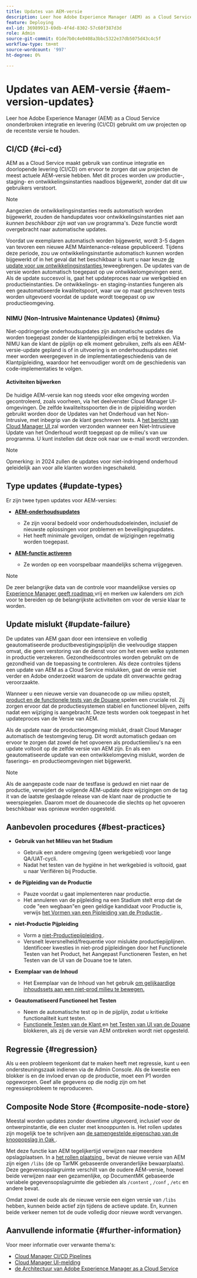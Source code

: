 ```yaml
---
title: Updates van AEM-versie
description: Leer hoe Adobe Experience Manager (AEM) as a Cloud Service ononderbroken integratie en levering (CI/CD) gebruikt om uw projecten op de recentste versie te houden.
feature: Deploying
exl-id: 36989913-69db-4f4d-8302-57c60f387d3d
role: Admin
source-git-commit: 01de7b0c4e0408a3bbc5322e37db5075d43c4c5f
workflow-type: tm+mt
source-wordcount: '997'
ht-degree: 0%

---
```



# Updates van AEM-versie {#aem-version-updates}

Leer hoe Adobe Experience Manager (AEM) as a Cloud Service ononderbroken integratie en levering (CI/CD) gebruikt om uw projecten op de recentste versie te houden.

## CI/CD {#ci-cd}

AEM as a Cloud Service maakt gebruik van continue integratie en doorlopende levering (CI/CD) om ervoor te zorgen dat uw projecten de meest actuele AEM-versie hebben. Met dit proces worden uw productie-, staging- en ontwikkelingsinstanties naadloos bijgewerkt, zonder dat dit uw gebruikers verstoort.

>[!NOTE]
> Aangezien de ontwikkelingsinstanties reeds automatisch worden bijgewerkt, zouden de handupdates voor ontwikkelingsinstanties niet aan _kunnen beschikbaar zijn wat_ van uw programma&#39;s. Deze functie wordt overgebracht naar automatische updates.

Voordat uw exemplaren automatisch worden bijgewerkt, wordt 3-5 dagen van tevoren een nieuwe AEM Maintenance-release gepubliceerd. Tijdens deze periode, zou uw ontwikkelingsinstantie automatisch kunnen worden bijgewerkt of in het geval dat het beschikbaar is kunt u naar keuze [ de update voor uw ontwikkelingsinstanties ](/help/implementing/cloud-manager/manage-environments.md#updating-dev-environment) teweegbrengen. De updates van de versie worden automatisch toegepast op uw ontwikkelomgevingen eerst. Als de update succesvol is, gaat het updateproces naar uw werkgebied en productieinstanties. De ontwikkelings- en staging-instanties fungeren als een geautomatiseerde kwaliteitspoort, waar uw op maat geschreven tests worden uitgevoerd voordat de update wordt toegepast op uw productieomgeving.

### NIMU (Non-Intrusive Maintenance Updates) {#nimu}

Niet-opdringerige onderhoudsupdates zijn automatische updates die worden toegepast zonder de klantenpijpleidingen erbij te betrekken.
Via NIMU kan de klant de pijplijn op elk moment gebruiken, zelfs als een AEM-versie-update gepland is of in uitvoering is en onderhoudsupdates niet meer worden weergegeven in de implementatiegeschiedenis van de Klantpijpleiding, waardoor het eenvoudiger wordt om de geschiedenis van code-implementaties te volgen.

#### Activiteiten bijwerken

De huidige AEM-versie kan nog steeds voor elke omgeving worden gecontroleerd, zoals voorheen, via het deelvenster Cloud Manager UI-omgevingen. De zelfde kwaliteitsspoorten die in de pijpleiding worden gebruikt worden door de Updates van het Onderhoud van het Non-Intrusive, met inbegrip van de klant geschreven tests.
A [ het bericht van Cloud Manager UI ](/help/implementing/cloud-manager/notifications.md) zal worden verzonden wanneer een Niet-Intrusieve Update van het Onderhoud wordt toegepast op de milieu&#39;s van uw programma. U kunt instellen dat deze ook naar uw e-mail wordt verzonden.

>[!NOTE]
>
> Opmerking: in 2024 zullen de updates voor niet-indringend onderhoud geleidelijk aan voor alle klanten worden ingeschakeld.

## Type updates {#update-types}

Er zijn twee typen updates voor AEM-versies:

* [**AEM-onderhoudsupdates**](/help/release-notes/maintenance/latest.md)

   * Ze zijn vooral bedoeld voor onderhoudsdoeleinden, inclusief de nieuwste oplossingen voor problemen en beveiligingsupdates.
   * Het heeft minimale gevolgen, omdat de wijzigingen regelmatig worden toegepast.

* [**AEM-functie activeren**](/help/release-notes/release-notes-cloud/release-notes-current.md)

   * Ze worden op een voorspelbaar maandelijks schema vrijgegeven.

>[!NOTE]
>
> De zeer belangrijke data van de controle voor maandelijkse versies op [ Experience Manager geeft roadmap ](https://experienceleague.adobe.com/docs/experience-manager-release-information/aem-release-updates/update-releases-roadmap.html#aem-as-cloud-service) vrij en merken uw kalenders om zich voor te bereiden op de belangrijkste activiteiten om voor de versie klaar te worden.

## Update mislukt {#update-failure}

De updates van AEM gaan door een intensieve en volledig geautomatiseerde productbevestigingspijplijn die veelvoudige stappen omvat, die geen verstoring van de dienst voor om het even welke systemen in productie verzekeren. Gezondheidscontroles worden gebruikt om de gezondheid van de toepassing te controleren. Als deze controles tijdens een update van AEM as a Cloud Service mislukken, gaat de versie niet verder en Adobe onderzoekt waarom de update dit onverwachte gedrag veroorzaakte.

Wanneer u een nieuwe versie van douanecode op uw milieu opstelt, [ product en de functionele tests van de Douane ](/help/implementing/cloud-manager/overview-test-results.md#functional-testing) spelen een cruciale rol. Zij zorgen ervoor dat de productiesystemen stabiel en functioneel blijven, zelfs nadat een wijziging is aangebracht. Deze tests worden ook toegepast in het updateproces van de Versie van AEM.

Als de update naar de productieomgeving mislukt, draait Cloud Manager automatisch de testomgeving terug. Dit wordt automatisch gedaan om ervoor te zorgen dat zowel de het opvoeren als productiemilieu&#39;s na een update voltooit op de zelfde versie van AEM zijn.
En als een geautomatiseerde update van een ontwikkelomgeving mislukt, worden de faserings- en productieomgevingen niet bijgewerkt.

>[!NOTE]
>
>Als de aangepaste code naar de testfase is geduwd en niet naar de productie, verwijdert de volgende AEM-update deze wijzigingen om de tag it van de laatste geslaagde release van de klant naar de productie te weerspiegelen. Daarom moet de douanecode die slechts op het opvoeren beschikbaar was opnieuw worden opgesteld.

## Aanbevolen procedures {#best-practices}

* **Gebruik van het Milieu van het Stadium**
   * Gebruik een andere omgeving (geen werkgebied) voor lange QA/UAT-cycli.
   * Nadat het testen van de hygiëne in het werkgebied is voltooid, gaat u naar Verifiëren bij Productie.

* **de Pijpleiding van de Productie**
   * Pauze voordat u gaat implementeren naar productie.
   * Het annuleren van de pijpleiding na een Stadium stelt erop dat de code &quot;een wegbaan&quot;en geen geldige kandidaat voor Productie is, verwijs [ het Vormen van een Pijpleiding van de Productie ](/help/implementing/cloud-manager/configuring-pipelines/configuring-production-pipelines.md).

* **niet-Productie Pijpleiding**
   * Vorm a [ niet-Productiepijpleiding ](/help/implementing/cloud-manager/configuring-pipelines/configuring-non-production-pipelines.md#full-stack-code).
   * Versnelt leversnelheid/frequentie voor mislukte productiepijplijnen. Identificeer kwesties in niet-prod pijpleidingen door het Functionele Testen van het Product, het Aangepast Functioneren Testen, en het Testen van de UI van de Douane toe te laten.

* **Exemplaar van de Inhoud**
   * Het Exemplaar van de Inhoud van het gebruik [ om gelijkaardige inhoudssets aan een niet-prod milieu te bewegen.](/help/implementing/developing/tools/content-copy.md)

* **Geautomatiseerd Functioneel het Testen**
   * Neem de automatische test op in de pijplijn, zodat u kritieke functionaliteit kunt testen.
   * [ Functionele Testen van de Klant ](/help/implementing/cloud-manager/functional-testing.md#custom-functional-testing) en [ het Testen van UI van de Douane ](/help/implementing/cloud-manager/functional-testing.md#custom-ui-testing) blokkeren, als zij de versie van AEM ontbreken wordt niet opgesteld.

## Regressie {#regression}

Als u een probleem tegenkomt dat te maken heeft met regressie, kunt u een ondersteuningszaak indienen via de Admin Console. Als de kwestie een blokker is en de invloed ervan op de productie, moet een P1 worden opgeworpen. Geef alle gegevens op die nodig zijn om het regressieprobleem te reproduceren.

## Composite Node Store {#composite-node-store}

Meestal worden updates zonder downtime uitgevoerd, inclusief voor de ontwerpinstantie, die een cluster met knooppunten is. Het rollen updates zijn mogelijk toe te schrijven aan [ de samengestelde eigenschap van de knoopopslag in Oak ](https://jackrabbit.apache.org/oak/docs/nodestore/compositens.html).

Met deze functie kan AEM tegelijkertijd verwijzen naar meerdere opslagplaatsen. In a [ het rollen plaatsing ](/help/implementing/deploying/overview.md#how-rolling-deployments-work), bevat de nieuwe versie van AEM zijn eigen `/libs` (de op TarMK gebaseerde onveranderlijke bewaarplaats). Deze gegevensopslagruimte verschilt van de oudere AEM-versie, hoewel beide verwijzen naar een gezamenlijke, op DocumentMK gebaseerde variabele gegevensopslagruimte die gebieden als `/content` , `/conf` , `/etc` en andere bevat.

Omdat zowel de oude als de nieuwe versie een eigen versie van `/libs` hebben, kunnen beide actief zijn tijdens de actieve update. En, kunnen beide verkeer nemen tot de oude volledig door nieuwe wordt vervangen.

## Aanvullende informatie {#further-information}

Voor meer informatie over verwante thema&#39;s:

* [Cloud Manager CI/CD Pipelines](/help/implementing/cloud-manager/configuring-pipelines/introduction-ci-cd-pipelines.md)
* [Cloud Manager UI-melding](/help/implementing/cloud-manager/notifications.md)
* [de Architectuur van Adobe Experience Manager as a Cloud Service](/help/overview/architecture.md)
